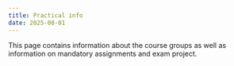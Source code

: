 ```yaml
---
title: Practical info
date: 2025-08-01
---
```


This page contains information about the course groups as well as information
on mandatory assignments and exam project.
